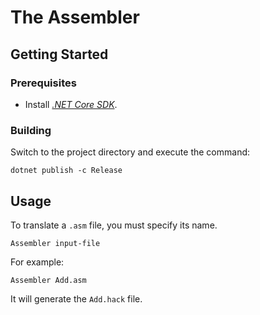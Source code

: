 # The Assembler

## Getting Started

### Prerequisites

- Install [*.NET Core SDK*](https://docs.microsoft.com/en-us/dotnet/core/install).

### Building

Switch to the project directory and execute the command:

```console
dotnet publish -c Release
```

## Usage

To translate a `.asm` file, you must specify its name.

```console
Assembler input-file
```

For example:

```console
Assembler Add.asm
```

It will generate the `Add.hack` file.